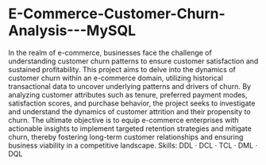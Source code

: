 # E-Commerce-Customer-Churn-Analysis---MySQL
In the realm of e-commerce, businesses face the challenge of understanding customer churn patterns to ensure customer satisfaction and sustained profitability. This project aims to delve into the dynamics of customer churn within an e-commerce domain, utilizing historical transactional data to uncover underlying patterns and drivers of churn. By analyzing customer attributes such as tenure, preferred payment modes, satisfaction scores, and purchase behavior, the project seeks to investigate and understand the dynamics of customer attrition and their propensity to churn. The ultimate objective is to equip e-commerce enterprises with actionable insights to implement targeted retention strategies and mitigate churn, thereby fostering long-term customer relationships and ensuring business viability in a competitive landscape.
Skills: DDL · DCL · TCL · DML · DQL
